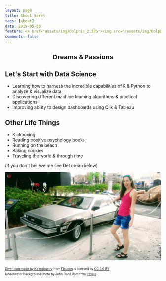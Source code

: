 ```yaml
---
layout: page
title: About Sarah
tags: [about]
date: 2019-05-20
feature: <a href="assets/img/Dolphin_2.JPG"><img src="/assets/img/Dolphin_2.JPG">
comments: false
---
```


<center><h2> Dreams & Passions</h2></center>

## Let's Start with Data Science
* Learning how to harness the incredible capabilities of R & Python to analyze & visualize data
* Discovering different machine learning algorithms & practical applications
* Improving ability to design dashboards using Qlik & Tableau


## Other Life Things
* Kickboxing
* Reading positive psychology books
* Running on the beach
* Baking cookies
* Traveling the world & through time

(if you don't believe me see DeLorean below)

<a href="/assets/img/DeLorean.jpg"><img src="/assets/img/DeLorean.jpg">

<div><font size="-2">Diver Icon made by <a href="https://www.flaticon.com/authors/kiranshastry" title="Kiranshastry">Kiranshastry</a> from <a href="https://www.flaticon.com/" title="Flaticon">Flaticon</a> is licensed by <a href="http://creativecommons.org/licenses/by/3.0/"title="Creative Commons BY 3.0" target="blank">CC 3.0 BY</a></font></div>

<div><font size="-2">Underwater Background Photo by John Cahil Rom from <a href= "https://www.pexels.com/photo/underwater-2170473/" title="Pexels">Pexels</a></font></div>
